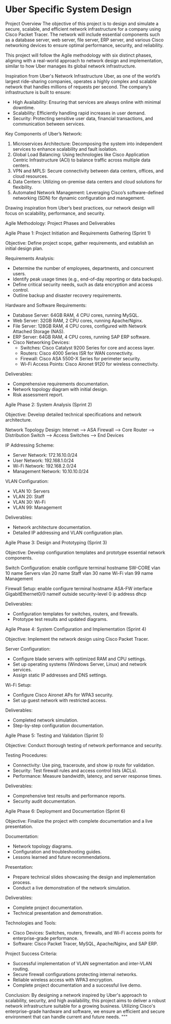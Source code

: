# Uber Specific System Design
Project Overview
The objective of this project is to design and simulate a secure, scalable, and efficient network infrastructure for a company using Cisco Packet Tracer. The network will include essential components such as a database server, web server, file server, ERP server, and various Cisco networking devices to ensure optimal performance, security, and reliability.

This project will follow the Agile methodology with six distinct phases, aligning with a real-world approach to network design and implementation, similar to how Uber manages its global network infrastructure.

Inspiration from Uber's Network Infrastructure
Uber, as one of the world’s largest ride-sharing companies, operates a highly complex and scalable network that handles millions of requests per second. The company’s infrastructure is built to ensure:
- High Availability: Ensuring that services are always online with minimal downtime.
- Scalability: Efficiently handling rapid increases in user demand.
- Security: Protecting sensitive user data, financial transactions, and communication between services.

Key Components of Uber’s Network:
1. Microservices Architecture: Decomposing the system into independent services to enhance scalability and fault isolation.
2. Global Load Balancing: Using technologies like Cisco Application Centric Infrastructure (ACI) to balance traffic across multiple data centers.
3. VPN and MPLS: Secure connectivity between data centers, offices, and cloud resources.
4. Data Centers: Utilizing on-premise data centers and cloud solutions for flexibility.
5. Automated Network Management: Leveraging Cisco’s software-defined networking (SDN) for dynamic configuration and management.

Drawing inspiration from Uber’s best practices, our network design will focus on scalability, performance, and security.

Agile Methodology: Project Phases and Deliverables

Agile Phase 1: Project Initiation and Requirements Gathering (Sprint 1)

Objective: Define project scope, gather requirements, and establish an initial design plan.

Requirements Analysis:
- Determine the number of employees, departments, and concurrent users.
- Identify peak usage times (e.g., end-of-day reporting or data backups).
- Define critical security needs, such as data encryption and access control.
- Outline backup and disaster recovery requirements.

Hardware and Software Requirements:
- Database Server: 64GB RAM, 4 CPU cores, running MySQL.
- Web Server: 32GB RAM, 2 CPU cores, running Apache/Nginx.
- File Server: 128GB RAM, 4 CPU cores, configured with Network Attached Storage (NAS).
- ERP Server: 64GB RAM, 4 CPU cores, running SAP ERP software.
- Cisco Networking Devices:
  - Switches: Cisco Catalyst 9200 Series for core and access layer.
  - Routers: Cisco 4000 Series ISR for WAN connectivity.
  - Firewall: Cisco ASA 5500-X Series for perimeter security.
  - Wi-Fi Access Points: Cisco Aironet 9120 for wireless connectivity.

Deliverables:
- Comprehensive requirements documentation.
- Network topology diagram with initial design.
- Risk assessment report.

Agile Phase 2: System Analysis (Sprint 2)

Objective: Develop detailed technical specifications and network architecture.

Network Topology Design:
  Internet --> ASA Firewall --> Core Router --> Distribution Switch --> Access Switches --> End Devices

IP Addressing Scheme:
- Server Network: 172.16.10.0/24
- User Network: 192.168.1.0/24
- Wi-Fi Network: 192.168.2.0/24
- Management Network: 10.10.10.0/24

VLAN Configuration:
- VLAN 10: Servers
- VLAN 20: Staff
- VLAN 30: Wi-Fi
- VLAN 99: Management

Deliverables:
- Network architecture documentation.
- Detailed IP addressing and VLAN configuration plan.

Agile Phase 3: Design and Prototyping (Sprint 3)

Objective: Develop configuration templates and prototype essential network components.

Switch Configuration:
  enable
  configure terminal
  hostname SW-CORE
  vlan 10
  name Servers
  vlan 20
  name Staff
  vlan 30
  name Wi-Fi
  vlan 99
  name Management

Firewall Setup:
  enable
  configure terminal
  hostname ASA-FW
  interface GigabitEthernet0/0
  nameif outside
  security-level 0
  ip address dhcp

Deliverables:
- Configuration templates for switches, routers, and firewalls.
- Prototype test results and updated diagrams.

Agile Phase 4: System Configuration and Implementation (Sprint 4)

Objective: Implement the network design using Cisco Packet Tracer.

Server Configuration:
- Configure blade servers with optimized RAM and CPU settings.
- Set up operating systems (Windows Server, Linux) and network services.
- Assign static IP addresses and DNS settings.

Wi-Fi Setup:
- Configure Cisco Aironet APs for WPA3 security.
- Set up guest network with restricted access.

Deliverables:
- Completed network simulation.
- Step-by-step configuration documentation.

Agile Phase 5: Testing and Validation (Sprint 5)

Objective: Conduct thorough testing of network performance and security.

Testing Procedures:
- Connectivity: Use ping, traceroute, and show ip route for validation.
- Security: Test firewall rules and access control lists (ACLs).
- Performance: Measure bandwidth, latency, and server response times.

Deliverables:
- Comprehensive test results and performance reports.
- Security audit documentation.

Agile Phase 6: Deployment and Documentation (Sprint 6)

Objective: Finalize the project with complete documentation and a live presentation.

Documentation:
- Network topology diagrams.
- Configuration and troubleshooting guides.
- Lessons learned and future recommendations.

Presentation:
- Prepare technical slides showcasing the design and implementation process.
- Conduct a live demonstration of the network simulation.

Deliverables:
- Complete project documentation.
- Technical presentation and demonstration.

Technologies and Tools:
- Cisco Devices: Switches, routers, firewalls, and Wi-Fi access points for enterprise-grade performance.
- Software: Cisco Packet Tracer, MySQL, Apache/Nginx, and SAP ERP.

Project Success Criteria:
- Successful implementation of VLAN segmentation and inter-VLAN routing.
- Secure firewall configurations protecting internal networks.
- Reliable wireless access with WPA3 encryption.
- Complete project documentation and a successful live demo.

Conclusion:
By designing a network inspired by Uber's approach to scalability, security, and high availability, this project aims to deliver a robust network infrastructure suitable for a growing business. Utilizing Cisco's enterprise-grade hardware and software, we ensure an efficient and secure environment that can handle current and future needs.
"""
